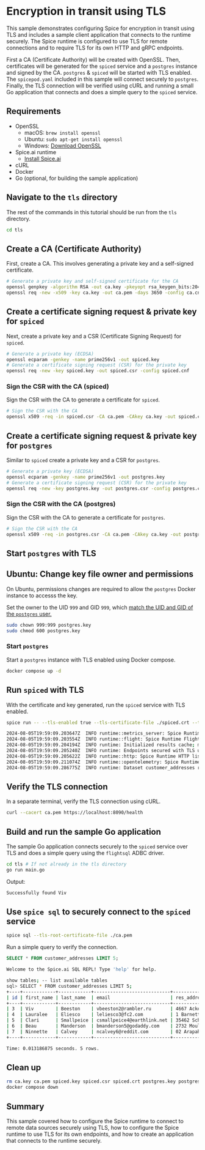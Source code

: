 # Encryption in transit using TLS

This sample demonstrates configuring Spice for encryption in transit using TLS and includes a sample client application that connects to the runtime securely. The Spice runtime is configured to use TLS for remote connections and to require TLS for its own HTTP and gRPC endpoints.

First a CA (Certificate Authority) will be created with OpenSSL. Then, certificates will be generated for the `spiced` service and a `postgres` instance and signed by the CA. `postgres` & `spiced` will be started with TLS enabled. The `spicepod.yaml` included in this sample will connect securely to `postgres`. Finally, the TLS connection will be verified using cURL and running a small Go application that connects and does a simple query to the `spiced` service.

## Requirements

- OpenSSL
  - macOS: `brew install openssl`
  - Ubuntu: `sudo apt-get install openssl`
  - Windows: [Download OpenSSL](https://slproweb.com/products/Win32OpenSSL.html)
- Spice.ai runtime
  - [Install Spice.ai](https://docs.spiceai.org/installation)
- cURL
- Docker
- Go (optional, for building the sample application)

## Navigate to the `tls` directory

The rest of the commands in this tutorial should be run from the `tls` directory.

```bash
cd tls
```

## Create a CA (Certificate Authority)

First, create a CA. This involves generating a private key and a self-signed certificate.

```bash
# Generate a private key and self-signed certificate for the CA
openssl genpkey -algorithm RSA -out ca.key -pkeyopt rsa_keygen_bits:2048
openssl req -new -x509 -key ca.key -out ca.pem -days 3650 -config ca.cnf
```

## Create a certificate signing request & private key for `spiced`

Next, create a private key and a CSR (Certificate Signing Request) for `spiced`.

```bash
# Generate a private key (ECDSA)
openssl ecparam -genkey -name prime256v1 -out spiced.key
# Generate a certificate signing request (CSR) for the private key
openssl req -new -key spiced.key -out spiced.csr -config spiced.cnf
```

### Sign the CSR with the CA (spiced)

Sign the CSR with the CA to generate a certificate for `spiced`.

```bash
# Sign the CSR with the CA
openssl x509 -req -in spiced.csr -CA ca.pem -CAkey ca.key -out spiced.crt -days 365 -copy_extensions copy
```

## Create a certificate signing request & private key for `postgres`

Similar to `spiced` create a private key and a CSR for `postgres`.

```bash
# Generate a private key (ECDSA)
openssl ecparam -genkey -name prime256v1 -out postgres.key
# Generate a certificate signing request (CSR) for the private key
openssl req -new -key postgres.key -out postgres.csr -config postgres.cnf
```

### Sign the CSR with the CA (postgres)

Sign the CSR with the CA to generate a certificate for `postgres`.

```bash
# Sign the CSR with the CA
openssl x509 -req -in postgres.csr -CA ca.pem -CAkey ca.key -out postgres.crt -days 365 -copy_extensions copy
```

## Start `postgres` with TLS

## Ubuntu: Change key file owner and permissions

On Ubuntu, permissions changes are required to allow the `postgres` Docker instance to accesss the key.

Set the owner to the UID `999` and GID `999`, which [match the UID and GID of the `postgres` user.](https://github.com/docker-library/postgres/blob/master/17/bullseye/Dockerfile#L10-L13)

```bash
sudo chown 999:999 postgres.key
sudo chmod 600 postgres.key
```

### Start `postgres`

Start a `postgres` instance with TLS enabled using Docker compose.

```bash
docker compose up -d
```

## Run `spiced` with TLS

With the certificate and key generated, run the `spiced` service with TLS enabled.

```bash
spice run -- --tls-enabled true --tls-certificate-file ./spiced.crt --tls-key-file ./spiced.key
```

```bash
2024-08-05T19:59:09.203647Z  INFO runtime::metrics_server: Spice Runtime Metrics listening on 127.0.0.1:9090
2024-08-05T19:59:09.203554Z  INFO runtime::flight: Spice Runtime Flight listening on 127.0.0.1:50051
2024-08-05T19:59:09.204194Z  INFO runtime: Initialized results cache; max size: 128.00 MiB, item ttl: 1s
2024-08-05T19:59:09.205240Z  INFO runtime: Endpoints secured with TLS using certificate: CN=spiced.localhost, OU=IT, O=Widgets, Inc., L=Seattle, S=Washington, C=US
2024-08-05T19:59:09.205622Z  INFO runtime::http: Spice Runtime HTTP listening on 127.0.0.1:8090
2024-08-05T19:59:09.211074Z  INFO runtime::opentelemetry: Spice Runtime OpenTelemetry listening on 127.0.0.1:50052
2024-08-05T19:59:09.286775Z  INFO runtime: Dataset customer_addresses registered (postgres:customer_addresses), results cache enabled.
```

## Verify the TLS connection

In a separate terminal, verify the TLS connection using cURL.

```bash
curl --cacert ca.pem https://localhost:8090/health
```

## Build and run the sample Go application

The sample Go application connects securely to the `spiced` service over TLS and does a simple query using the `flightsql` ADBC driver.

```bash
cd tls # If not already in the tls directory
go run main.go
```

Output:

```bash
Successfully found Viv
```

## Use `spice sql` to securely connect to the `spiced` service

```bash
spice sql --tls-root-certificate-file ./ca.pem
```

Run a simple query to verify the connection.

```sql
SELECT * FROM customer_addresses LIMIT 5;
```

```bash
Welcome to the Spice.ai SQL REPL! Type 'help' for help.

show tables; -- list available tables
sql> SELECT * FROM customer_addresses LIMIT 5;
+----+------------+------------+----------------------------+----------------------+--------------------+--------------+---------------+--------------+--------------+
| id | first_name | last_name  | email                      | res_address          | work_address       | country      | state         | phone_1      | phone_2      |
+----+------------+------------+----------------------------+----------------------+--------------------+--------------+---------------+--------------+--------------+
| 3  | Viv        | Beeston    | vbeeston2@rambler.ru       | 4667 Acker Way       | 32443 Vidon Center | South Africa |               | 358-278-1801 | 964-452-4077 |
| 4  | Lauralee   | Eliesco    | leliesco3@fc2.com          | 1 Barnett Junction   | 8 Southridge Lane  | Sweden       | Stockholm     | 995-818-6419 | 878-774-6171 |
| 5  | Clari      | Smallpeice | csmallpeice4@earthlink.net | 35462 Schiller Trail | 959 Morrow Point   | Sweden       | Norrbotten    | 596-796-5104 | 616-603-2926 |
| 6  | Beau       | Manderson  | bmanderson5@godaddy.com    | 2732 Moulton Street  | 4012 School Point  | France       | Île-de-France | 128-371-3633 | 862-840-1982 |
| 7  | Ninnette   | Calvey     | ncalvey6@reddit.com        | 02 Arapahoe Park     | 5753 Quincy Street | Sweden       | Stockholm     | 941-515-1803 | 533-369-1830 |
+----+------------+------------+----------------------------+----------------------+--------------------+--------------+---------------+--------------+--------------+

Time: 0.013186875 seconds. 5 rows.
```

## Clean up

```bash
rm ca.key ca.pem spiced.key spiced.csr spiced.crt postgres.key postgres.csr postgres.crt
docker compose down
```

## Summary

This sample covered how to configure the Spice runtime to connect to remote data sources securely using TLS, how to configure the Spice runtime to use TLS for its own endpoints, and how to create an application that connects to the runtime securely.
